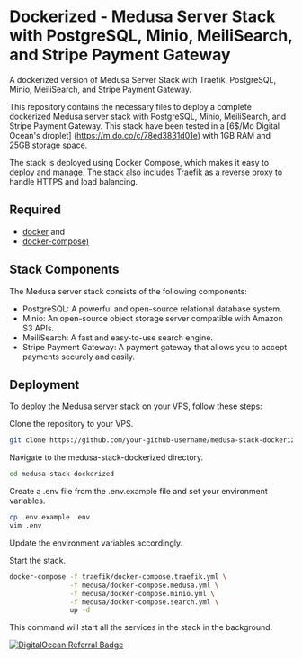 # Dockerized - Medusa Server Stack with PostgreSQL, Minio, MeiliSearch, and Stripe Payment Gateway

A dockerized version of Medusa Server Stack with Traefik, PostgreSQL, Minio, MeiliSearch, and Stripe Payment Gateway.

This repository contains the necessary files to deploy a complete dockerized Medusa server stack with PostgreSQL, Minio, MeiliSearch, and Stripe Payment Gateway. This stack have been tested in a [6$/Mo Digital Ocean's droplet] (https://m.do.co/c/78ed3831d01e) with 1GB RAM and 25GB storage space.

The stack is deployed using Docker Compose, which makes it easy to deploy and manage. The stack also includes Traefik as a reverse proxy to handle HTTPS and load balancing.

## Required

- [docker](http://docs.docker.com/compose/install/#install-docker) and
- [docker-compose)](http://docs.docker.com/compose/install/#install-compose)

## Stack Components
The Medusa server stack consists of the following components:

* PostgreSQL: A powerful and open-source relational database system.
* Minio: An open-source object storage server compatible with Amazon S3 APIs.
* MeiliSearch: A fast and easy-to-use search engine.
* Stripe Payment Gateway: A payment gateway that allows you to accept payments securely and easily.

## Deployment
To deploy the Medusa server stack on your VPS, follow these steps:

Clone the repository to your VPS.

```bash
git clone https://github.com/your-github-username/medusa-stack-dockerized.git
```

Navigate to the medusa-stack-dockerized directory.
```bash
cd medusa-stack-dockerized
```

Create a .env file from the .env.example file and set your environment variables.
```bash
cp .env.example .env
vim .env
```

Update the environment variables accordingly.


Start the stack.

```bash
docker-compose -f traefik/docker-compose.traefik.yml \
               -f medusa/docker-compose.medusa.yml \
               -f medusa/docker-compose.minio.yml \
               -f medusa/docker-compose.search.yml \               
               up -d
```

This command will start all the services in the stack in the background.

[![DigitalOcean Referral Badge](https://web-platforms.sfo2.digitaloceanspaces.com/WWW/Badge%203.svg)](https://www.digitalocean.com/?refcode=78ed3831d01e&utm_campaign=Referral_Invite&utm_medium=Referral_Program&utm_source=badge)



